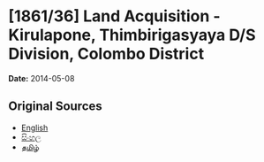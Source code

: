 # [1861/36] Land Acquisition - Kirulapone, Thimbirigasyaya D/S Division, Colombo District

**Date:** 2014-05-08

## Original Sources

- [English](https://documents.gov.lk/view/extra-gazettes/2014/5/1861-36_E.pdf)
- [සිංහල](https://documents.gov.lk/view/extra-gazettes/2014/5/1861-36_S.pdf)
- [தமிழ்](https://documents.gov.lk/view/extra-gazettes/2014/5/1861-36_T.pdf)
